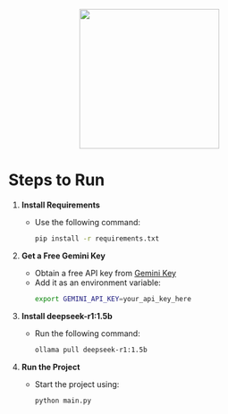 <p align="center">
  <img src="https://github.com/user-attachments/assets/3d5e525a-538e-4b55-8481-575d9485e5af" width="250" />
</p>

# Steps to Run

1. **Install Requirements**  
   - Use the following command:  
     ```sh
     pip install -r requirements.txt
     ```

2. **Get a Free Gemini Key**  
   - Obtain a free API key from [Gemini Key](https://aistudio.google.com/app/apikey?_gl=1*10cf8pf*_ga*NTk3ODcwNzMuMTczODY1MDI4NQ..*_ga_P1DBVKWT6V*MTczOTQ4MTI1My40LjAuMTczOTQ4MTI1My42MC4wLjE4MTQ4NzU3MDI.)  
   - Add it as an environment variable:  
     ```sh
     export GEMINI_API_KEY=your_api_key_here
     ```

3. **Install deepseek-r1:1.5b**  
   - Run the following command:  
     ```sh
     ollama pull deepseek-r1:1.5b
     ```

4. **Run the Project**  
   - Start the project using:  
     ```sh
     python main.py
     ```

